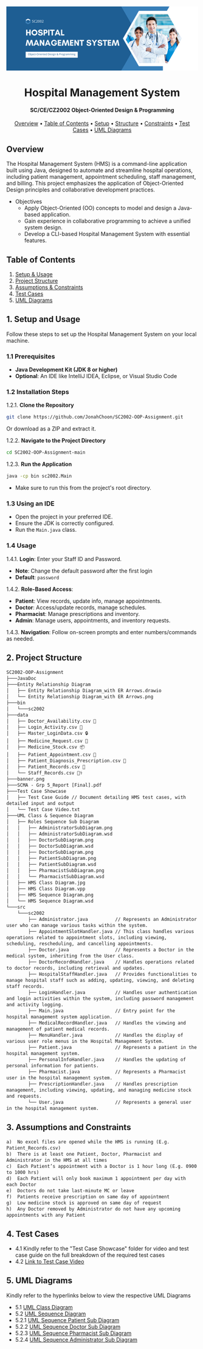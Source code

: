 <h1 align="center">
  <img src="banner.png">
  <br>
  <br>
  Hospital Management System
  <br>
</h1>
<h4 align="center">SC/CE/CZ2002 Object-Oriented Design & Programming</h4>


<p align="center">
  <a href="#overview">Overview</a> •
  <a href="#table-of-contents">Table of Contents</a> •
  <a href="#1-setup-and-usage">Setup</a> •
  <a href="#2-project-structure">Structure</a> •
  <a href="#3-assumptions-and-constraints">Constraints</a>  •
  <a href="#4-test-cases">Test Cases</a>  •
  <a href="#5-uml-diagrams">UML Diagrams</a>
</p>



## Overview
The Hospital Management System (HMS) is a command-line application built using Java, designed to automate and streamline hospital operations, including patient management, appointment scheduling, staff management, and billing. This project emphasizes the application of Object-Oriented Design principles and collaborative development practices.
* Objectives
    - Apply Object-Oriented (OO) concepts to model and design a Java-based application.
    - Gain experience in collaborative programming to achieve a unified system design.
    - Develop a CLI-based Hospital Management System with essential features.

## Table of Contents
1. <a href = "#1-setup-and-usage">Setup & Usage</a>
2. <a href = "#2-project-structure">Project Structure</a>
3. <a href = "#3-assumptions-and-constraints">Assumptions & Constraints</a>
4. <a href="#4-test-cases">Test Cases</a>
5. <a href="#5-uml-diagrams">UML Diagrams</a>

## 1. Setup and Usage

Follow these steps to set up the Hospital Management System on your local machine.

### 1.1 Prerequisites

- **Java Development Kit (JDK 8 or higher)**
- **Optional**: An IDE like IntelliJ IDEA, Eclipse, or Visual Studio Code

### 1.2 Installation Steps

1.2.1. **Clone the Repository**
   ```bash
   git clone https://github.com/JonahChoon/SC2002-OOP-Assignment.git
   ```
   Or download as a ZIP and extract it.

1.2.2. **Navigate to the Project Directory**
   ```bash
   cd SC2002-OOP-Assignment-main
   ```

1.2.3. **Run the Application**
   ```bash
   java -cp bin sc2002.Main
   ```
   - Make sure to run this from the project's root directory.

### 1.3 Using an IDE
- Open the project in your preferred IDE.
- Ensure the JDK is correctly configured.
- Run the `Main.java` class.

### 1.4 Usage

1.4.1. **Login**: Enter your Staff ID and Password.
   - **Note**: Change the default password after the first login
   - **Default**: `password`

1.4.2. **Role-Based Access**:
   - **Patient**: View records, update info, manage appointments.
   - **Doctor**: Access/update records, manage schedules.
   - **Pharmacist**: Manage prescriptions and inventory.
   - **Admin**: Manage users, appointments, and inventory requests.

1.4.3. **Navigation**: Follow on-screen prompts and enter numbers/commands as needed.

## 2. Project Structure
    SC2002-OOP-Assignment
    ├───JavaDoc
    ├───Entity Relationship Diagram
    │   ├── Entity Relationship Diagram_with ER Arrows.drawio
    │   └── Entity Relationship Diagram_with ER Arrows.png
    ├───bin
    │   └───sc2002
    ├───data
    │   ├── Doctor_Availability.csv 📅
    │   ├── Login_Activity.csv 🔐
    │   ├── Master_LoginData.csv 🔒
    │   ├── Medicine_Request.csv 💊
    │   ├── Medicine_Stock.csv 📦
    │   ├── Patient_Appointment.csv 🏥
    │   ├── Patient_Diagnosis_Prescription.csv 📝
    │   ├── Patient_Records.csv 📂
    │   └── Staff_Records.csv 🧑‍⚕️
    ├───banner.png
    ├───SCMA - Grp 5_Report [Final].pdf
    ├───Test Case Showcase     
    │   ├── Test Case Guide // Document detailing HMS test cases, with detailed input and output
    │   └── Test Case Video.txt
    ├───UML Class & Sequence Diagram    
    │   ├── Roles Sequence Sub Diagram
    │   │   ├── AdministratorSubDiagram.png
    │   │   ├── AdministratorSubDiagram.wsd
    │   │   ├── DoctorSubDiagram.png
    │   │   ├── DoctorSubDiagram.wsd
    │   │   ├── DoctorSubDiagram.png
    │   │   ├── PatientSubDiagram.png
    │   │   ├── PatientSubDiagram.wsd
    │   │   ├── PharmacistSubDiagram.png
    │   │   └── PharmacistSubDiagram.wsd
    │   ├── HMS Class Diagram.jpg
    │   ├── HMS Class Diagram.vpp
    │   ├── HMS Sequence Diagram.png
    │   └── HMS Sequence Diagram.wsd
    └───src
        └───sc2002
            ├── Administrator.java          // Represents an Administrator user who can manage various tasks within the system.
            ├── AppointmentSlotHandler.java // This class handles various operations related to appointment slots, including viewing, scheduling, rescheduling, and cancelling appointments.
            ├── Doctor.java                 // Represents a Doctor in the medical system, inheriting from the User class.
            ├── DoctorRecordHandler.java    // Handles operations related to doctor records, including retrieval and updates.
            ├── HospitalStaffHandler.java   // Provides functionalities to manage hospital staff such as adding, updating, viewing, and deleting staff records.
            ├── LoginHandler.java           // Handles user authentication and login activities within the system, including password management and activity logging.
            ├── Main.java                   // Entry point for the hospital management system application.
            ├── MedicalRecordHandler.java   // Handles the viewing and management of patient medical records.
            ├── MenuHandler.java            // Handles the display of various user role menus in the Hospital Management System.
            ├── Patient.java                // Represents a patient in the hospital management system.
            ├── PersonalInfoHandler.java    // Handles the updating of personal information for patients.
            ├── Pharmacist.java             // Represents a Pharmacist user in the hospital management system.
            ├── PrescriptionHandler.java    // Handles prescription management, including viewing, updating, and managing medicine stock and requests.
            └── User.java                   // Represents a general user in the hospital management system.

## 3. Assumptions and Constraints
    a)	No excel files are opened while the HMS is running (E.g. Patient_Records.csv)
    b)	There is at least one Patient, Doctor, Pharmacist and Administrator in the HMS at all times
    c)	Each Patient’s appointment with a Doctor is 1 hour long (E.g. 0900 to 1000 hrs)
    d)	Each Patient will only book maximum 1 appointment per day with each Doctor
    e)	Doctors do not take last-minute MC or leave
    f)	Patients receive prescription on same day of appointment
    g)	Low medicine stock is approved on same day of request
    h)	Any Doctor removed by Administrator do not have any upcoming appointments with any Patient

## 4. Test Cases
   - 4.1 Kindly refer to the "Test Case Showcase" folder for video and test case guide on the full breakdown of the required test cases
   - 4.2 <a href="https://entuedu-my.sharepoint.com/:v:/g/personal/jchoon001_e_ntu_edu_sg/EQL8dz0N641Ei1W9d871tMABkQRx7WoDq4U-9rU-E9Qkrw?nav=eyJyZWZlcnJhbEluZm8iOnsicmVmZXJyYWxBcHAiOiJPbmVEcml2ZUZvckJ1c2luZXNzIiwicmVmZXJyYWxBcHBQbGF0Zm9ybSI6IldlYiIsInJlZmVycmFsTW9kZSI6InZpZXciLCJyZWZlcnJhbFZpZXciOiJNeUZpbGVzTGlua0NvcHkifX0&e=ig8S6K
">Link to Test Case Video</a>

## 5. UML Diagrams
Kindly refer to the hyperlinks below to view the respective UML Diagrams
   - 5.1 <a href="https://github.com/JonahChoon/SC2002-OOP-Assignment/blob/a427d48d8e88558bb41948278c06b1ea976eb06a/UML%20Class%20%26%20Sequence%20Diagram/HMS%20Class%20Diagram.jpg">UML Class Diagram</a>
   - 5.2 <a href="https://github.com/JonahChoon/SC2002-OOP-Assignment/blob/a427d48d8e88558bb41948278c06b1ea976eb06a/UML%20Class%20%26%20Sequence%20Diagram/HMS%20Sequence%20Diagram.png">UML Sequence Diagram</a>
   - 5.2.1 <a href="https://github.com/JonahChoon/SC2002-OOP-Assignment/blob/a427d48d8e88558bb41948278c06b1ea976eb06a/UML%20Class%20%26%20Sequence%20Diagram/Roles%20Sequence%20Sub%20Diagram/PatientSubDiagram.png">UML Sequence Patient Sub Diagram</a>
   - 5.2.2 <a href="https://github.com/JonahChoon/SC2002-OOP-Assignment/blob/a427d48d8e88558bb41948278c06b1ea976eb06a/UML%20Class%20%26%20Sequence%20Diagram/Roles%20Sequence%20Sub%20Diagram/DoctorSubDiagram.png">UML Sequence Doctor Sub Diagram</a>
   - 5.2.3 <a href="https://github.com/JonahChoon/SC2002-OOP-Assignment/blob/a427d48d8e88558bb41948278c06b1ea976eb06a/UML%20Class%20%26%20Sequence%20Diagram/Roles%20Sequence%20Sub%20Diagram/PharmacistSubDiagram.png">UML Sequence Pharmacist Sub Diagram</a>
   - 5.2.4 <a href="https://github.com/JonahChoon/SC2002-OOP-Assignment/blob/a427d48d8e88558bb41948278c06b1ea976eb06a/UML%20Class%20%26%20Sequence%20Diagram/Roles%20Sequence%20Sub%20Diagram/AdministratorSubDiagram.png">UML Sequence Administrator Sub Diagram</a>